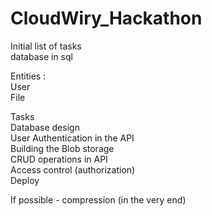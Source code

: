 # CloudWiry_Hackathon

Initial list of tasks  
database in sql  

Entities :   
User  
File  

Tasks  
Database design  
User Authentication in the API  
Building the Blob storage  
CRUD operations in API  
Access control (authorization)  
Deploy  

If possible - compression (in the very end)  


